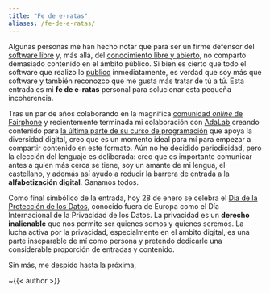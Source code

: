 ```yaml
---
title: "Fe de e-ratas"
aliases: /fe-de-e-ratas/
---
```


Algunas personas me han hecho notar que para ser un firme defensor del [software libre](https://www.gnu.org/philosophy/free-sw.es.html) y, más allá, del [conocimiento libre y abierto](https://es.wikipedia.org/wiki/Contenido_libre), no comparto demasiado contenido en el ámbito público. Si bien es cierto que todo el software que realizo lo [publico](https://gitlab.com/Roboe) inmediatamente, es verdad que soy más que software y también reconozco que me gusta más tratar de tú a tú. Esta entrada es mi **fe de e-ratas** personal para solucionar esta pequeña incoherencia.

Tras un par de años colaborando en la magnífica [comunidad _online_ de Fairphone](https://forum.fairphone.com/u/Roboe/summary) y recientemente terminada mi colaboración con [AdaLab](http://adalab.es/) creando contenido para [la última parte de su curso de programación](https://adalab.gitbooks.io/curso-programacion-front-end-2018/content/sprint_4/4_1_basicos_es6.html) que apoya la diversidad digital, creo que es un momento ideal para mí para empezar a compartir contenido en este formato. Aún no he decidido periodicidad, pero la elección del lenguaje es deliberada: creo que es importante comunicar antes a quien más cerca se tiene, soy un amante de mi lengua, el castellano, y además así ayudo a reducir la barrera de entrada a la **alfabetización digital**. Ganamos todos.

Como final simbólico de la entrada, hoy 28 de enero se celebra el [Día de la Protección de los Datos](https://www.coe.int/en/web/data-protection/home), conocido fuera de Europa como el Día Internacional de la Privacidad de los Datos. La privacidad es un **derecho inalienable** que nos permite ser quienes somos y quienes seremos. La lucha activa por la privacidad, especialmente en el ámbito digital, es una parte inseparable de mí como persona y pretendo dedicarle una considerable proporción de entradas y contenido.

Sin más, me despido hasta la próxima,

~{{< author >}}
